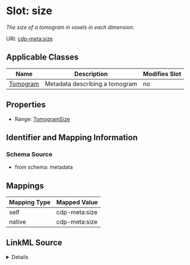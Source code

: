 

# Slot: size


_The size of a tomogram in voxels in each dimension._



URI: [cdp-meta:size](metadatasize)



<!-- no inheritance hierarchy -->





## Applicable Classes

| Name | Description | Modifies Slot |
| --- | --- | --- |
| [Tomogram](Tomogram.md) | Metadata describing a tomogram |  no  |







## Properties

* Range: [TomogramSize](TomogramSize.md)





## Identifier and Mapping Information







### Schema Source


* from schema: metadata




## Mappings

| Mapping Type | Mapped Value |
| ---  | ---  |
| self | cdp-meta:size |
| native | cdp-meta:size |




## LinkML Source

<details>
```yaml
name: size
description: The size of a tomogram in voxels in each dimension.
from_schema: metadata
rank: 1000
alias: size
owner: Tomogram
domain_of:
- Tomogram
range: TomogramSize
inlined: true
inlined_as_list: true

```
</details>
